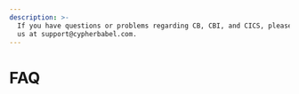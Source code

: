```yaml
---
description: >-
  If you have questions or problems regarding CB, CBI, and CICS, please contact
  us at support@cypherbabel.com.
---
```


# FAQ


